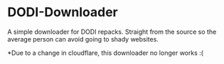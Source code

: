 # DODI-Downloader
 
A simple downloader for DODI repacks. Straight from the source so the average person can avoid going to shady websites.

*Due to a change in cloudflare, this downloader no longer works :( 
